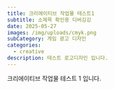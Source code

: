 ```yaml
---
title: 크리에이티브 작업물 테스트1
subtitle: 소제목 확인용 디버깅깅
date: 2025-05-27
images: /img/uploads/cmyk.png
subCategory: 게임 광고 디자인
categories:
  - creative
description: 테스트 로고디자인 입니다.
---
```

크리에이티브 작업물 테스트 1 입니다.